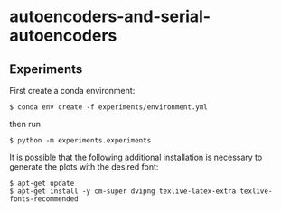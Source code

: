 # autoencoders-and-serial-autoencoders


## Experiments

First create a conda environment:

```
$ conda env create -f experiments/environment.yml
```

then run

```
$ python -m experiments.experiments
```

It is possible that the following additional installation is necessary to generate the plots with the desired font:

```
$ apt-get update
$ apt-get install -y cm-super dvipng texlive-latex-extra texlive-fonts-recommended
```